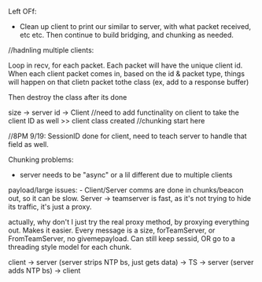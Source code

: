 

Left OFf:
 - Clean up client to print our similar to server, with what packet received, etc etc. Then continue to build bridging, and
 chunking as needed.


//hadnling multiple clients:

Loop in recv, for each packet. Each packet will have the unique client id. When each client
packet comes in, based on the id & packet type, things will happen on that clietn packet tothe class
(ex, add to a response buffer)

Then destroy the class after its done


size -> server
id   -> Client //need to add functinality on client to take the client ID as well
    >> client class created
//chunking start here


//8PM 9/19: SessionID done for client, need to teach server to handle that field as well.

Chunking problems: 
 - server needs to be "async" or a lil different due to multiple clients

 payload/large issues:
    - Client/Server comms are done in chunks/beacon out, so it can be slow. Server -> teamserver is fast, as it's not trying to hide its traffic, it's just a proxy. 


actually, why don't I just try the real proxy method, by proxying everything out. Makes it easier.
Every message is a size, forTeamServer, or FromTeamServer, no givemepayload. Can still keep sessid, OR go to a threading style model
for each chunk.

client -> server (server strips NTP bs, just gets data) -> TS -> server (server adds NTP bs) -> client